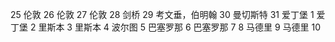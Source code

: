 25 伦敦
26 伦敦
27 伦敦
28 剑桥
29 考文垂，伯明翰
30 曼切斯特
31 爱丁堡
1 爱丁堡
2 里斯本
3 里斯本
4 波尔图
5 巴塞罗那
6 巴塞罗那
7 
8 马德里
9 马德里
10 